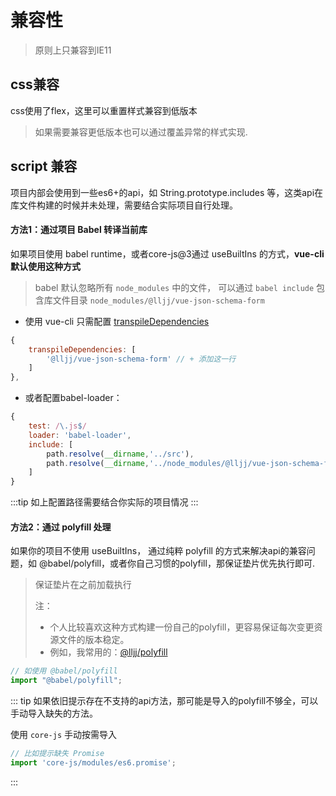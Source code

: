 # 兼容性

> 原则上只兼容到IE11

## css兼容
css使用了flex，这里可以重置样式兼容到低版本

> 如果需要兼容更低版本也可以通过覆盖异常的样式实现.

## script 兼容
项目内部会使用到一些es6+的api，如 String.prototype.includes 等，这类api在库文件构建的时候并未处理，需要结合实际项目自行处理。

#### 方法1：通过项目 Babel 转译当前库
如果项目使用 babel runtime，或者core-js@3通过 useBuiltIns 的方式，**vue-cli 默认使用这种方式**
> babel 默认忽略所有 `node_modules` 中的文件， 可以通过 `babel include` 包含库文件目录 `node_modules/@lljj/vue-json-schema-form`

* 使用 vue-cli 只需配置  [transpileDependencies](https://cli.vuejs.org/zh/config/#transpiledependencies)

```js
{
    transpileDependencies: [
        '@lljj/vue-json-schema-form' // + 添加这一行
    ]
},
```

* 或者配置babel-loader：
```js
{
    test: /\.js$/
    loader: 'babel-loader',
    include: [
        path.resolve(__dirname,'../src'),
        path.resolve(__dirname,'../node_modules/@lljj/vue-json-schema-form') // + 添加这一行
    ]
}
```

:::tip
如上配置路径需要结合你实际的项目情况
:::

#### 方法2：通过 polyfill 处理
如果你的项目不使用 useBuiltIns， 通过纯粹 polyfill 的方式来解决api的兼容问题，如 @babel/polyfill，或者你自己习惯的polyfill，那保证垫片优先执行即可.

> 保证垫片在之前加载执行
>
> 注：
>* 个人比较喜欢这种方式构建一份自己的polyfill，更容易保证每次变更资源文件的版本稳定。
>* 例如，我常用的：[@lljj/polyfill](https://github.com/lljj-x/polyfill)

```js
// 如使用 @babel/polyfill
import "@babel/polyfill";
```

::: tip
如果依旧提示存在不支持的api方法，那可能是导入的polyfill不够全，可以手动导入缺失的方法。

使用 `core-js` 手动按需导入

```js
// 比如提示缺失 Promise
import 'core-js/modules/es6.promise';
```
:::

